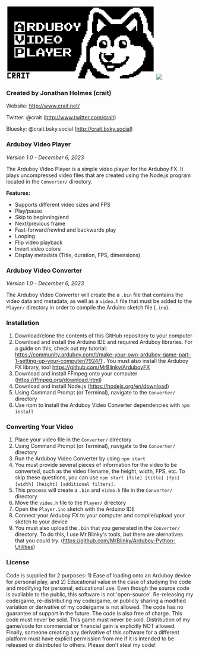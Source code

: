 <img style="height: 200px;" src="https://github.com/crait/Arduboy-Video-Player/blob/main/Icon.png?raw=true" /> <img style="height: 200px;" src="https://github.com/crait/Arduboy-Video-Player/blob/main/Example.gif?raw=true" />

### Created by Jonathan Holmes (crait)

Website: http://www.crait.net/

Twitter: @crait (http://www.twitter.com/crait)

Bluesky: @crait.bsky.social (http://crait.bsky.social)

### Arduboy Video Player
*Version 1.0 - December 6, 2023*

The Arduboy Video Player is a simple video player for the Arduboy FX. It plays uncompressed video files that are created using the Node.js program located in the `Converter/` directory.

**Features:**
- Supports different video sizes and FPS
- Play/pause
- Skip to beginning/end
- Next/previous frame
- Fast-forward/rewind and backwards play
- Looping
- Flip video playback
- Invert video colors
- Display metadata (Title, duration, FPS, dimensions)

### Arduboy Video Converter
*Version 1.0 - December 6, 2023*

The Arduboy Video Converter will create the a `.bin` file that contains the video data and metadata, as well as a `video.h` file that must be added to the `Player/` directory in order to compile the Arduino sketch file (`.ino`).

### Installation
1. Download/clone the contents of this GitHub repository to your computer
2. Download and install the Arduino IDE and required Arduboy libraries. For a guide on this, check out my tutorial: https://community.arduboy.com/t/make-your-own-arduboy-game-part-1-setting-up-your-computer/7924/1 . You must also install the Arduboy FX library, too! https://github.com/MrBlinky/ArduboyFX
3. Download and install FFmpeg onto your computer (https://ffmpeg.org/download.html)
4. Download and install Node.js (https://nodejs.org/en/download)
5. Using Command Prompt (or Terminal), navigate to the `Converter/` directory
6. Use npm to install the Arduboy Video Converter dependencies with `npm install`

### Converting Your Video
1. Place your video file in the `Converter/` directory
2. Using Command Prompt (or Terminal), navigate to the `Converter/` directory
3. Run the Arduboy Video Converter by using `npm start`
4. You must provide several pieces of information for the video to be converted, such as the video filename, the height, width, FPS, etc. To skip these questions, you can use `npm start [file] [title] [fps] [width] [height] [additional filters]`.
5. This process will create a `.bin` and `video.h` file in the `Converter/` directory
6. Move the `video.h` file to the `Player/` directory
7. Open the `Player.ino` sketch with the Arduino IDE
8. Connect your Arduboy FX to your computer and compile/upload your sketch to your device
9. You must also upload the `.bin` that you generated in the `Converter/` directory. To do this, I use Mr.Blinky's tools, but there are alernatives that you could try. (https://github.com/MrBlinky/Arduboy-Python-Utilities)

### License
Code is supplied for 2 purposes: 1) Ease of loading onto an Arduboy device for personal play, and 2) Educational value in the case of studying the code and modifying for personal, educational use. Even though the source code is available to the public, this software is not 'open-source'. Re-releasing my code/game, re-distributing my code/game, or publicly sharing a modified variation or derivative of my code/game is not allowed. The code has no guarantee of support in the future. The code is also free of charge. This code must never be sold. This game must never be sold. Distribution of my game/code for commercial or financial gain is explicitly NOT allowed. Finally, someone creating any derivative of this software for a different platform must have explicit permission from me if it is intended
to be released or distributed to others. Please don't steal my code!
